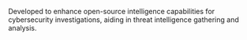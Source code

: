 Developed to enhance open-source intelligence capabilities for cybersecurity investigations, aiding in threat intelligence gathering and analysis.
